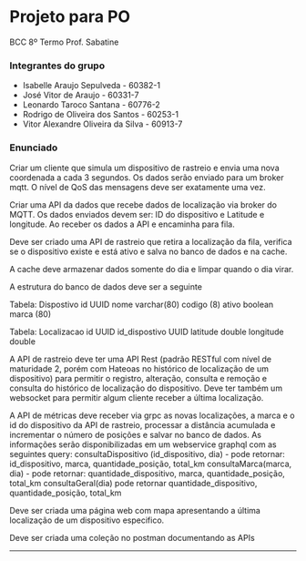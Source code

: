 # Projeto para PO
BCC 8º Termo
Prof. Sabatine

### Integrantes do grupo
- Isabelle Araujo Sepulveda - 60382-1
- José Vitor de Araujo - 60331-7
- Leonardo Taroco Santana - 60776-2
- Rodrigo de Oliveira dos Santos - 60253-1
- Vitor Alexandre Oliveira da Silva - 60913-7

### Enunciado
Criar um cliente que simula um dispositivo de rastreio e envia uma nova coordenada a cada 3 segundos. Os dados serão enviado para um broker mqtt. O nível de QoS das mensagens deve ser exatamente uma vez.

Criar uma API da dados que recebe dados de localização via broker do MQTT. Os dados enviados devem ser: ID do dispositivo e Latitude e longitude. Ao receber os dados a API e encaminha para fila.

Deve ser criado uma API de rastreio que retira a localização da fila, verifica se o dispositivo existe e está ativo e salva no banco de dados e na cache.

A cache deve armazenar dados somente do dia e limpar quando o dia virar.

A estrutura do banco de dados deve ser a seguinte

Tabela: Dispostivo
id UUID
nome varchar(80)
codigo (8)
ativo boolean
marca (80)

Tabela: Localizacao
id UUID
id_dispostivo UUID
latitude double
longitude double

A API de rastreio deve ter uma API Rest (padrão RESTful com nível de maturidade 2, porém com Hateoas no histórico de localização de um dispositivo) para permitir o registro, alteração, consulta e remoção e consulta do histórico de localização do dispositivo. Deve ter também um websocket para permitir algum cliente receber a última localização.

A API de métricas deve receber via grpc as novas localizações, a marca e o id do dispositivo da API de rastreio, processar a distância acumulada e incrementar o número de posições e salvar no banco de dados. As informações serão disponibilizadas em um webservice graphql com as seguintes query: 
consultaDispositivo (id_dispositivo, dia) - pode retornar: id_dispositivo, marca, quantidade_posição, total_km 
consultaMarca(marca, dia) - pode retornar: quantidade_dispositivo, marca, quantidade_posição, total_km 
consultaGeral(dia) pode retornar quantidade_dispositivo, quantidade_posição, total_km 

Deve ser criada uma página web com mapa apresentando a última localização de um dispositivo especifico. 

Deve ser criada uma coleção no postman documentando as APIs

---